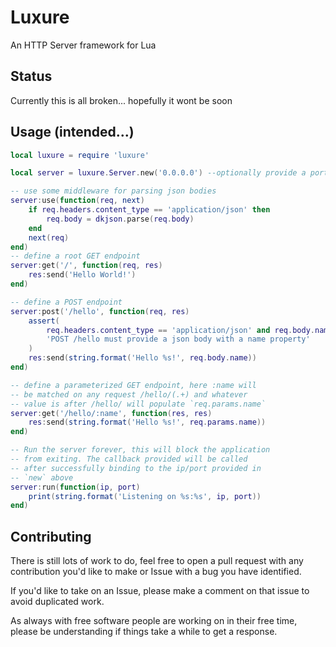 # Luxure

An HTTP Server framework for Lua

## Status

Currently this is all broken... hopefully it wont be soon

## Usage (intended...)

```lua
local luxure = require 'luxure'

local server = luxure.Server.new('0.0.0.0') --optionally provide a port here

-- use some middleware for parsing json bodies
server:use(function(req, next)
    if req.headers.content_type == 'application/json' then
        req.body = dkjson.parse(req.body)
    end
    next(req)
end)
-- define a root GET endpoint
server:get('/', function(req, res) 
    res:send('Hello World!')
end)

-- define a POST endpoint
server:post('/hello', function(req, res)
    assert(
        req.headers.content_type == 'application/json' and req.body.name,
        'POST /hello must provide a json body with a name property'
    )
    res:send(string.format('Hello %s!', req.body.name))
end)

-- define a parameterized GET endpoint, here :name will
-- be matched on any request /hello/(.+) and whatever
-- value is after /hello/ will populate `req.params.name`
server:get('/hello/:name', function(res, res)
    res:send(string.format('Hello %s!', req.params.name))
end)

-- Run the server forever, this will block the application
-- from exiting. The callback provided will be called
-- after successfully binding to the ip/port provided in
-- `new` above
server:run(function(ip, port)
    print(string.format('Listening on %s:%s', ip, port))
end)
```

## Contributing

There is still lots of work to do, feel free to open a pull request with any contribution you'd like to make
or Issue with a bug you have identified.

If you'd like to take on an Issue, please make a comment on that issue to avoid duplicated work.

As always with free software people are working on in their free time, please be understanding
if things take a while to get a response.
